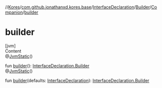 //[Kores](../../../../index.md)/[com.github.jonathanxd.kores.base](../../../index.md)/[InterfaceDeclaration](../../index.md)/[Builder](../index.md)/[Companion](index.md)/[builder](builder.md)



# builder  
[jvm]  
Content  
@[JvmStatic](https://kotlinlang.org/api/latest/jvm/stdlib/kotlin.jvm/-jvm-static/index.html)()  
  
fun [builder](builder.md)(): [InterfaceDeclaration.Builder](../index.md)  
@[JvmStatic](https://kotlinlang.org/api/latest/jvm/stdlib/kotlin.jvm/-jvm-static/index.html)()  
  
fun [builder](builder.md)(defaults: [InterfaceDeclaration](../../index.md)): [InterfaceDeclaration.Builder](../index.md)  



